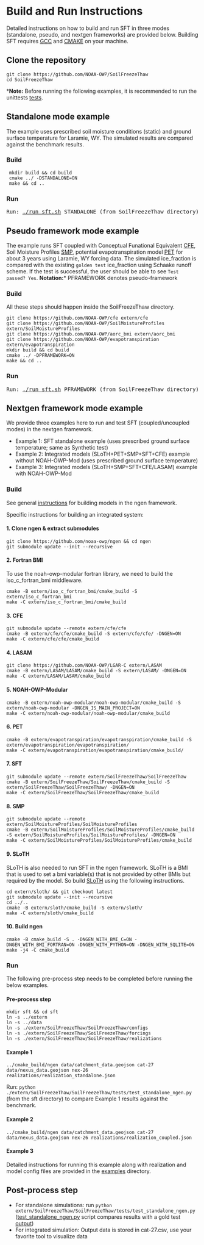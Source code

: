 # Build and Run Instructions
Detailed instructions on how to build and run SFT in three modes (standalone, pseudo, and nextgen frameworks) are provided below. Building SFT requires [GCC](https://gcc.gnu.org) and [CMAKE](https://cmake.org/) on your machine.

## Clone the repository
```
git clone https://github.com/NOAA-OWP/SoilFreezeThaw
cd SoilFreezeThaw 
```
***Note:** Before running the following examples, it is recommended to run the unittests [tests](https://github.com/NOAA-OWP/SoilFreezeThaw/tree/master/tests).

## Standalone mode example
The example uses prescribed soil moisture conditions (static) and ground surface temperature for Laramie, WY. The simulated results are compared against the benchmark results.

### Build
```
 mkdir build && cd build
 cmake ../ -DSTANDALONE=ON
 make && cd ..
```
### Run
<pre>
Run: <a href="https://github.com/NOAA-OWP/SoilFreezeThaw/blob/master/run_sft.sh">./run_sft.sh</a> STANDALONE (from SoilFreezeThaw directory)    
</pre>

## Pseudo framework mode example
The example runs SFT coupled with Conceptual Funational Equivalent [CFE](https://github.com/NOAA-OWP/cfe/), Soil Moisture Profiles [SMP]( https://github.com/NOAA-OWP/SoilMoistureProfiles), potential evapotranspiration model [PET](https://github.com/NOAA-OWP/evapotranspiration) for about 3 years using Laramie, WY forcing data. The simulated ice_fraction is compared with the existing `golden test` ice_fraction using Schaake runoff scheme. If the test is successful, the user should be able to see `Test passed? Yes`.
**Notation:*** PFRAMEWORK denotes pseudo-framework
### Build
All these steps should happen inside the SoilFreezeThaw directory.
```
git clone https://github.com/NOAA-OWP/cfe extern/cfe
git clone https://github.com/NOAA-OWP/SoilMoistureProfiles extern/SoilMoistureProfiles
git clone https://github.com/NOAA-OWP/aorc_bmi extern/aorc_bmi
git clone https://github.com/NOAA-OWP/evapotranspiration extern/evapotranspiration
mkdir build && cd build
cmake ../ -DPFRAMEWORK=ON
make && cd ..
```
### Run
<pre>
Run: <a href="https://github.com/NOAA-OWP/SoilFreezeThaw/blob/master/run_sft.sh">./run_sft.sh</a> PFRAMEWORK (from SoilFreezeThaw directory)
</pre>

## Nextgen framework mode example
We provide three examples here to run and test SFT (coupled/uncoupled modes) in the nextgen framework.
- Example 1: SFT standalone example (uses prescribed ground surface temperature; same as Synthetic test)
- Example 2: Integrated models (SLoTH+PET+SMP+SFT+CFE) example without NOAH-OWP-Mod (uses prescribed ground surface temperature)
- Example 3: Integrated models (SLoTH+SMP+SFT+CFE/LASAM) example with NOAH-OWP-Mod

### Build
See general [instructions](https://github.com/NOAA-OWP/ngen/wiki/NGen-Tutorial#running-cfe) for building models in the ngen framework. 

Specific instructions for building an integrated system:

#### 1. Clone ngen & extract submodules
```
git clone https://github.com/noaa-owp/ngen && cd ngen
git submodule update --init --recursive
```
#### 2. Fortran BMI
To use the noah-owp-modular fortran library, we need to build the iso_c_fortran_bmi middleware.
```
cmake -B extern/iso_c_fortran_bmi/cmake_build -S extern/iso_c_fortran_bmi
make -C extern/iso_c_fortran_bmi/cmake_build
```
#### 3. CFE
```
git submodule update --remote extern/cfe/cfe 
cmake -B extern/cfe/cfe/cmake_build -S extern/cfe/cfe/ -DNGEN=ON
make -C extern/cfe/cfe/cmake_build
```
#### 4. LASAM
```
git clone https://github.com/NOAA-OWP/LGAR-C extern/LASAM
cmake -B extern/LASAM/LASAM/cmake_build -S extern/LASAM/ -DNGEN=ON
make -C extern/LASAM/LASAM/cmake_build
```
#### 5. NOAH-OWP-Modular
```
cmake -B extern/noah-owp-modular/noah-owp-modular/cmake_build -S extern/noah-owp-modular -DNGEN_IS_MAIN_PROJECT=ON
make -C extern/noah-owp-modular/noah-owp-modular/cmake_build
```
#### 6. PET
```
cmake -B extern/evapotranspiration/evapotranspiration/cmake_build -S extern/evapotranspiration/evapotranspiration/
make -C extern/evapotranspiration/evapotranspiration/cmake_build/
```
#### 7. SFT
```
git submodule update --remote extern/SoilFreezeThaw/SoilFreezeThaw  
cmake -B extern/SoilFreezeThaw/SoilFreezeThaw/cmake_build -S extern/SoilFreezeThaw/SoilFreezeThaw/ -DNGEN=ON
make -C extern/SoilFreezeThaw/SoilFreezeThaw/cmake_build
```
#### 8. SMP
```
git submodule update --remote extern/SoilMoistureProfiles/SoilMoistureProfiles
cmake -B extern/SoilMoistureProfiles/SoilMoistureProfiles/cmake_build -S extern/SoilMoistureProfiles/SoilMoistureProfiles/ -DNGEN=ON
make -C extern/SoilMoistureProfiles/SoilMoistureProfiles/cmake_build
```
#### 9. SLoTH
SLoTH is also needed to run SFT in the ngen framework. SLoTH is a BMI that is used to set a bmi variable(s) that is not provided by other BMIs but required by the model. So build [SLoTH](https://github.com/NOAA-OWP/SLoTH) using the following instructions.
```
cd extern/sloth/ && git checkout latest 
git submodule update --init --recursive
cd ../..
cmake -B extern/sloth/cmake_build -S extern/sloth/
make -C extern/sloth/cmake_build
```
#### 10. Build ngen
```
cmake -B cmake_build -S . -DNGEN_WITH_BMI_C=ON -DNGEN_WITH_BMI_FORTRAN=ON -DNGEN_WITH_PYTHON=ON -DNGEN_WITH_SQLITE=ON
make -j4 -C cmake_build
```

### Run
The following pre-process step needs to be completed before running the below examples.
  #### Pre-process step
  ```
  mkdir sft && cd sft
  ln -s ../extern
  ln -s ../data 
  ln -s ./extern/SoilFreezeThaw/SoilFreezeThaw/configs
  ln -s ./extern/SoilFreezeThaw/SoilFreezeThaw/forcings
  ln -s ./extern/SoilFreezeThaw/SoilFreezeThaw/realizations
  ```
  
  #### Example 1
  ```
  ../cmake_build/ngen data/catchment_data.geojson cat-27 data/nexus_data.geojson nex-26 realizations/realization_standalone.json
  ```
  Run: `python ./extern/SoilFreezeThaw/SoilFreezeThaw/tests/test_standalone_ngen.py` (from the sft directory) to compare Example 1 results against the benchmark.
  #### Example 2
  ```
  ../cmake_build/ngen data/catchment_data.geojson cat-27 data/nexus_data.geojson nex-26 realizations/realization_coupled.json
  ```
  #### Example 3
  Detailed instructions for running this example along with realization and model config files are provided in the [examples](https://github.com/NOAA-OWP/SoilFreezeThaw/tree/master/examples) directory.
## Post-process step
  - For standalone simulations: run `python extern/SoilFreezeThaw/SoilFreezeThaw/tests/test_standalone_ngen.py` ([test_standalone_ngen.py](https://github.com/NOAA-OWP/SoilFreezeThaw/blob/master/tests/test_standalone_ngen.py) script compares results with a gold test [output](https://github.com/NOAA-OWP/SoilFreezeThaw/blob/master/tests/file_golden.csv))
  - For integrated simulation: Output data is stored in cat-27.csv, use your favorite tool to visualize data
